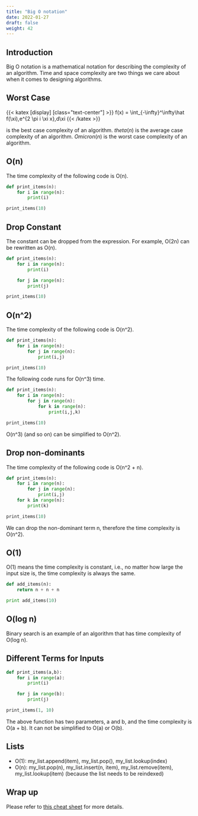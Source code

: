 ```yaml
---
title: "Big O notation"
date: 2022-01-27
draft: false
weight: 42
---
```


## Introduction

Big O notation is a mathematical notation for describing the complexity of an algorithm. Time and space complexity are two things we care about when it comes to designing algorithms.

## Worst Case

{{< katex [display] [class="text-center"]  >}}
f(x) = \int_{-\infty}^\infty\hat f(\xi)\,e^{2 \pi i \xi x}\,d\xi
{{< /katex >}}

is the best case complexity of an algorithm. $theta(n)$ is the average case complexity of an algorithm. $Omicron(n)$ is the worst case complexity of an algorithm.

## O(n)

The time complexity of the following code is O(n).

```python
def print_items(n):
    for i in range(n):
        print(i)

print_items(10)
```

## Drop Constant

The constant can be dropped from the expression. For example, O(2n) can be rewritten as O(n).

```python
def print_items(n):
    for i in range(n):
        print(i)

    for j in range(n):
        print(j)

print_items(10)
```

## O(n^2)

The time complexity of the following code is O(n^2).

```python
def print_items(n):
    for i in range(n):
        for j in range(n):
            print(i,j) 

print_items(10)
```

The following code runs for O(n^3) time.

```python
def print_items(n):
    for i in range(n):
        for j in range(n):
            for k in range(n):
                print(i,j,k)

print_items(10)
```

O(n^3) (and so on) can be simplified to O(n^2).

## Drop non-dominants

The time complexity of the following code is O(n^2 + n).

```python
def print_items(n):
    for i in range(n):
        for j in range(n):
            print(i,j)
    for k in range(n):
        print(k)

print_items(10)
```

We can drop the non-dominant term n, therefore the time complexity is O(n^2).

## O(1)

O(1) means the time complexity is constant, i.e., no matter how large the input size is, the time complexity is always the same.

```python
def add_items(n):
    return n + n + n

print add_items(10)
```

## O(log n)

Binary search is an example of an algorithm that has time complexity of O(log n).

## Different Terms for Inputs

```python
def print_items(a,b):
    for i in range(a):
        print(i)

    for j in range(b):
        print(j)

print_items(1, 10)
```

The above function has two parameters, a and b, and the time complexity is O(a + b). It can not be simplified to O(a) or O(b).

## Lists

* O(1): my_list.append(item), my_list.pop(), my_list.lookup(index)
* O(n): my_list.pop(n), my_list.insert(n, item), my_list.remove(item), my_list.lookup(item) (because the list needs to be reindexed)

## Wrap up

Please refer to [this cheat sheet](https://www.bigocheatsheet.com/) for more details.